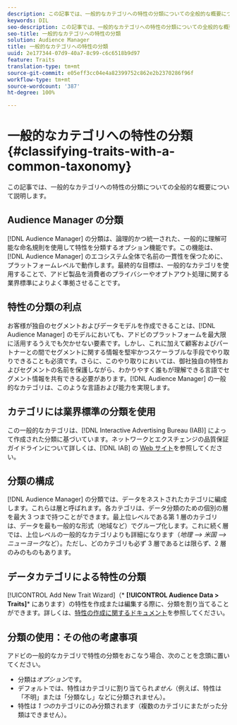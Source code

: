 ```yaml
---
description: この記事では、一般的なカテゴリへの特性の分類についての全般的な概要について説明します。
keywords: DIL
seo-description: この記事では、一般的なカテゴリへの特性の分類についての全般的な概要について説明します。
seo-title: 一般的なカテゴリへの特性の分類
solution: Audience Manager
title: 一般的なカテゴリへの特性の分類
uuid: 2e177344-07d9-40a7-8c99-c6c6518b9d97
feature: Traits
translation-type: tm+mt
source-git-commit: e05eff3cc04e4a82399752c862e2b2370286f96f
workflow-type: tm+mt
source-wordcount: '387'
ht-degree: 100%

---
```



# 一般的なカテゴリへの特性の分類 {#classifying-traits-with-a-common-taxonomy}

この記事では、一般的なカテゴリへの特性の分類についての全般的な概要について説明します。

## Audience Manager の分類

<!-- c_common_taxonomy_about.xml -->

[!DNL Audience Manager] の分類は、論理的かつ統一された、一般的に理解可能な命名規則を使用して特性を分類するオプション機能です。この機能は、[!DNL Audience Manager] のエコシステム全体で名前の一貫性を保つために、プラットフォームレベルで動作します。最終的な目標は、一般的なカテゴリを使用することで、アドビ製品を消費者のプライバシーやオプトアウト処理に関する業界標準によりよく準拠させることです。

## 特性の分類の利点

お客様が独自のセグメントおよびデータモデルを作成できることは、[!DNL Audience Manager] のモデルにおいても、アドビのプラットフォームを最大限に活用するうえでも欠かせない要素です。しかし、これに加えて顧客およびパートナーとの間でセグメントに関する情報を堅牢かつスケーラブルな手段でやり取りできることも必須です。さらに、このやり取りにおいては、御社独自の特性およびセグメントの名前を保護しながら、わかりやすく誰もが理解できる言語でセグメント情報を共有できる必要があります。[!DNL Audience Manager] の一般的なカテゴリは、このような言語および能力を実現します。

## カテゴリには業界標準の分類を使用

この一般的なカテゴリは、[!DNL Interactive Advertising Bureau (IAB)] によって作成された分類に基づいています。ネットワークとエクスチェンジの品質保証ガイドラインについて詳しくは、[!DNL IAB] の [Web サイト](https://www.iab.net/iab_products_and_industry_services/508676/ne_guidelines)を参照してください。

## 分類の構成

[!DNL Audience Manager] の分類では、データをネストされたカテゴリに編成します。これらは層と呼ばれます。各カテゴリは、データ分類のための個別の層を最大 3 つまで持つことができます。最上位レベルである第 1 層のカテゴリは、データを最も一般的な形式（地域など）でグループ化します。これに続く層では、上位レベルの一般的なカテゴリよりも詳細になります（*地理 --> 米国 --> ニューヨーク*&#x200B;など）。ただし、どのカテゴリも必ず 3 層であるとは限らず、2 層のみのものもあります。

## データカテゴリによる特性の分類

[!UICONTROL Add New Trait Wizard]（* **[!UICONTROL Audience Data > Traits]*** にあります）の特性を作成または編集する際に、分類を割り当てることができます。詳しくは、[特性の作成に関するドキュメント](../../features/traits/create-onboarded-rule-based-traits.md)を参照してください。

## 分類の使用：その他の考慮事項

アドビの一般的なカテゴリで特性の分類をおこなう場合、次のことを念頭に置いてください。

* 分類は&#x200B;*オプション*&#x200B;です。
* デフォルトでは、特性はカテゴリに割り当てられ&#x200B;*ません*（例えば、特性は「不明」または「分類なし」などに分類されません）。
* 特性は *1 つの*&#x200B;カテゴリにのみ分類されます（複数のカテゴリにまたがった分類はできません）。